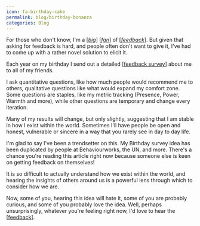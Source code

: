 ```yaml
---
icon: fa-birthday-cake
permalink: blog/birthday-bonanza
categories: Blog
---
```


For those who don't know, I'm a [*[big](https://nickwolf.com.au/videos/pry)*] [*[fan](https://nickwolf.com.au/videos/rubocop)*] of [*[feedback](https://nickwolf.com.au/videos/overcommit)*]. But given that asking for feedback is hard, and people often don't want to give it, I've had to come up with a rather novel solution to elicit it.

Each year on my birthday I send out a detailed [[feedback survey](https://nickwolf.com.au/birthday)] about me to all of my friends.

I ask quantitative questions, like how much people would recommend me to others, qualitative questions like what would expand my comfort zone. Some questions are staples, like my metric tracking (Presence, Power, Warmth and more), while other questions are temporary and change every iteration.

Many of my results will change, but only slightly, suggesting that I am stable in how I exist within the world. Sometimes I'll have people be open and honest, vulnerable or sincere in a way that you rarely see in day to day life.

I'm glad to say I've been a trendsetter on this. My Birthday survey idea has been duplicated by people at Behaviourworks, the UN, and more. There's a chance you're reading this article right now because someone else is keen on getting feedback on themselves!

It is so difficult to actually understand how we exist within the world, and hearing the insights of others around us is a powerful lens through which to consider how we are.

Now, some of you, hearing this idea will hate it, some of you are probably curious, and some of you probably love the idea.
Well, perhaps unsurprisingly, whatever you're feeling right now, I'd love to hear the [[feedback](https://nickwolf.com.au/feedback)].

